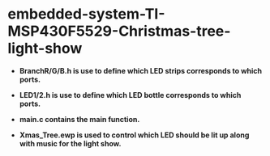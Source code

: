 # embedded-system-TI-MSP430F5529-Christmas-tree-light-show

* **BranchR/G/B.h is use to define which LED strips corresponds to which ports.**

* **LED1/2.h is use to define which LED bottle corresponds to which ports.**

* **main.c contains the main function.**

* **Xmas_Tree.ewp is used to control which LED should be lit up along with music for the light show.**
